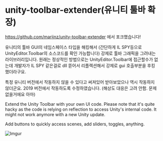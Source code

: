 # unity-toolbar-extender(유니티 툴바 확장)
https://github.com/marijnz/unity-toolbar-extender 에서 포크했습니다!

유니티의 툴바 GUI의 네임스페이스 타입을 해킹해서 (간단하게 IL SPY등으로 UnityEditor.Toolbar의 소스코드를 확인 가능합니다)
강제로 툴바 그래픽을 그려내는 라이브러리입니다. 원래는 정상적인 방법으로는 UnityEditor.Toolbar에 접근할수가 없는데
개발자가 IL SPY 같은걸로 dll 뜯어서 리플렉션해서 강제로 gui 호출부분을 후킹했더라구요.

특정 유니티 버전에서 작동하지 않을 수 있다고 써져있어 받아보았으나 역시 작동하지 않더군요.
2019 버전에서 작동하도록 수정하였습니다. (해상도 대응은 고려 안함. 문제없을거에요 아마)

Extend the Unity Toolbar with your own UI code. Please note that it's quite hacky as the code is relying on reflection to access Unity's internal code. It might not work anymore with a new Unity update.

Add buttons to quickly access scenes, add sliders, toggles, anything. 

![Imgur](https://i.imgur.com/zFX3cJH.png)
